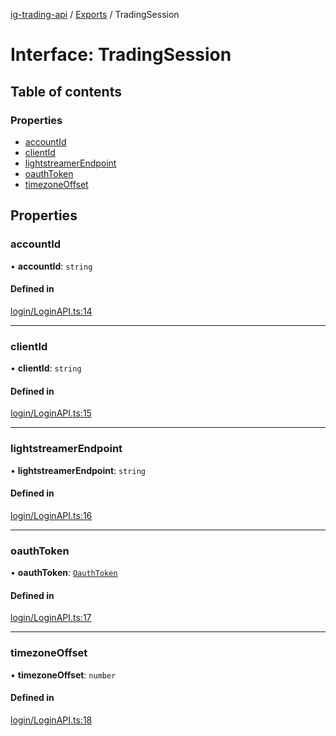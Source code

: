 [ig-trading-api](../README.md) / [Exports](../modules.md) / TradingSession

# Interface: TradingSession

## Table of contents

### Properties

- [accountId](TradingSession.md#accountid)
- [clientId](TradingSession.md#clientid)
- [lightstreamerEndpoint](TradingSession.md#lightstreamerendpoint)
- [oauthToken](TradingSession.md#oauthtoken)
- [timezoneOffset](TradingSession.md#timezoneoffset)

## Properties

### accountId

• **accountId**: `string`

#### Defined in

[login/LoginAPI.ts:14](https://github.com/bennycode/ig-trading-api/blob/c7d6810/src/login/LoginAPI.ts#L14)

---

### clientId

• **clientId**: `string`

#### Defined in

[login/LoginAPI.ts:15](https://github.com/bennycode/ig-trading-api/blob/c7d6810/src/login/LoginAPI.ts#L15)

---

### lightstreamerEndpoint

• **lightstreamerEndpoint**: `string`

#### Defined in

[login/LoginAPI.ts:16](https://github.com/bennycode/ig-trading-api/blob/c7d6810/src/login/LoginAPI.ts#L16)

---

### oauthToken

• **oauthToken**: [`OauthToken`](OauthToken.md)

#### Defined in

[login/LoginAPI.ts:17](https://github.com/bennycode/ig-trading-api/blob/c7d6810/src/login/LoginAPI.ts#L17)

---

### timezoneOffset

• **timezoneOffset**: `number`

#### Defined in

[login/LoginAPI.ts:18](https://github.com/bennycode/ig-trading-api/blob/c7d6810/src/login/LoginAPI.ts#L18)
